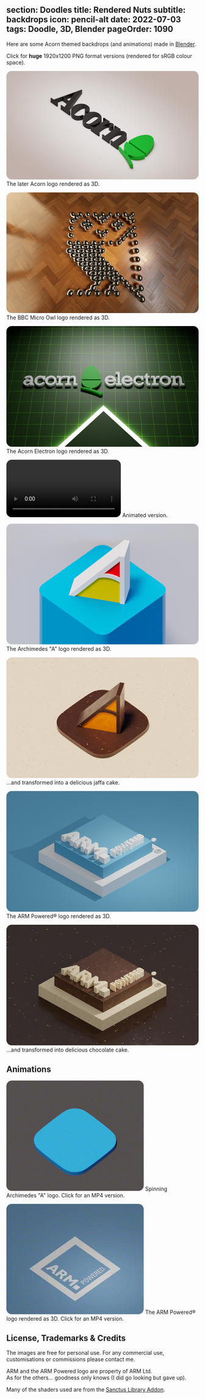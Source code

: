 section: Doodles
title: Rendered Nuts
subtitle: backdrops
icon: pencil-alt
date: 2022-07-03
tags: Doodle, 3D, Blender
pageOrder: 1090
----

Here are some Acorn themed backdrops (and animations) made in [Blender](https://www.blender.org/).

Click for **huge** 1920x1200 PNG format versions (rendered for sRGB colour space).

<style type="text/css" rel="stylesheet">
IMG, VIDEO { border-radius: 1em; }
</style>

[![Image](nuts/thumbs/acorn73-srgb.png)](nuts/acorn73-srgb.png)
<a>The later Acorn logo rendered as 3D.</a>

[![Image](nuts/thumbs/bbc-micro-owl.png)](nuts/bbc-micro-owl.png)
<a>The BBC Micro Owl logo rendered as 3D.</a>

[![Image](nuts/thumbs/acorn-electron.png)](nuts/acorn-electron.png)
<a>The Acorn Electron logo rendered as 3D.</a>

<video src="nuts/acorn-electron.mp4"></video>
<a>Animated version.</a>

[![Image](nuts/thumbs/a5-srgb.png)](nuts/a5-srgb.png)
<a>The Archimedes "A" logo rendered as 3D.</a>

[![Image](nuts/thumbs/arcchoc3-srgb.png)](nuts/arcchoc3-srgb.png)
<a>...and transformed into a delicious jaffa cake.</a>

[![Image](nuts/thumbs/armpowered2-srgb.png)](nuts/armpowered2-srgb.png)
<a>The ARM Powered® logo rendered as 3D.</a>

[![Image](nuts/thumbs/armchoc2-srgb.png)](nuts/armchoc2-srgb.png)
<a>...and transformed into delicious chocolate cake.</a>

## Animations

[![Image](nuts/thumbs/a3.gif)](nuts/a3.mp4)
<a>Spinning Archimedes "A" logo. Click for an MP4 version.</a>

[![Image](nuts/thumbs/armboing2.gif)](nuts/armboing2.mp4)
<a>The ARM Powered® logo rendered as 3D. Click for an MP4 version.</a>

## License, Trademarks & Credits

The images are free for personal use. For any commercial use, customisations or commissions please contact me.

ARM and the ARM Powered logo are property of ARM Ltd.  
As for the others... goodness only knows (I did go looking but gave up).

Many of the shaders used are from the [Sanctus Library Addon](https://blendermarket.com/products/sanctus-library-addon---procedural-shaders-collection-for-blender).

